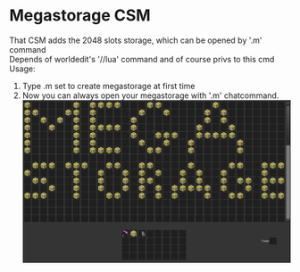 # Megastorage CSM
That CSM adds the 2048 slots storage, which can be opened by '.m' command  
Depends of worldedit's '//lua' command and of course privs to this cmd  
Usage:  
1. Type .m set to create megastorage at first time  
2. Now you can always open your megastorage with '.m' chatcommand.  
![Alt text](/screenshot.png?raw=true)
